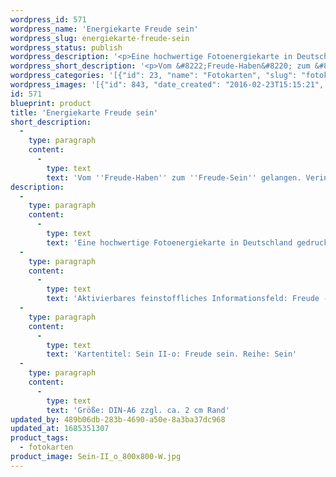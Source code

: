 ```yaml
---
wordpress_id: 571
wordpress_name: 'Energiekarte Freude sein'
wordpress_slug: energiekarte-freude-sein
wordpress_status: publish
wordpress_description: '<p>Eine hochwertige Fotoenergiekarte in Deutschland gedruckt und in Handarbeit laminiert.  Sie ist in Postkartengröße (DIN-A6) gut zu transportieren und kann auch auf den Körper aufgelegt werden.</p><p>Aktivierbares feinstoffliches Informationsfeld: Freude - Sein - Hilfe - Vollständigkeit - Individualität - Menschenbild: Vom "Freude-Haben" zum "Freude-Sein" gelangen. Verinnerlichung und Ausdruck von dem, was Freude für den einzelnen Menschen ist (wie sich Freude für ihn stimmig entfaltet und ausdrückt). Freude als zu mir selbst gehörend erleben. Das Bewusstsein über die eigene Freude und wie sie sich anfühlt, sich ausdrückt erweitern. Dieses Bewusstsein in tägliches Denken, Fühlen und Handeln umsetzen.</p><p>Kartentitel: Sein II-o: Freude sein. Reihe: Sein</p><p>Größe: DIN-A6 zzgl. ca. 2 cm Rand<br />Andere Formate sind individuell für Sie innerhalb weniger Tage herstellbar. Bitte kontaktieren Sie uns hierfür unter <a href="mailto:info@elvedenverlag.de">info@elvedenverlag.de</a>.</p><p><a href="https://my.feenbaum.de/anwendung-energiebilder-foto-laminiert/">Anwendungshinweise</a>      <a href="https://my.feenbaum.de/produktinformationen-fotokarten/">Produktinformationen</a></p>'
wordpress_short_description: '<p>Vom &#8222;Freude-Haben&#8220; zum &#8222;Freude-Sein&#8220; gelangen. Verinnerlichung und Ausdruck von dem, was Freude für den einzelnen Menschen ist (wie sich Freude für ihn stimmig entfaltet und ausdrückt)</p>'
wordpress_categories: '[{"id": 23, "name": "Fotokarten", "slug": "fotokarten"}]'
wordpress_images: '[{"id": 843, "date_created": "2016-02-23T15:15:21", "date_created_gmt": "2016-02-23T13:15:21", "date_modified": "2016-02-23T15:15:21", "date_modified_gmt": "2016-02-23T13:15:21", "src": "https://my.feenbaum.de/wp-content/uploads/2016/02/Sein-II_o_800x800-W.jpg", "name": "Sein-II_o_800x800-W", "alt": ""}]'
id: 571
blueprint: product
title: 'Energiekarte Freude sein'
short_description:
  -
    type: paragraph
    content:
      -
        type: text
        text: 'Vom ''Freude-Haben'' zum ''Freude-Sein'' gelangen. Verinnerlichung und Ausdruck von dem, was Freude für den einzelnen Menschen ist (wie sich Freude für ihn stimmig entfaltet und ausdrückt)'
description:
  -
    type: paragraph
    content:
      -
        type: text
        text: 'Eine hochwertige Fotoenergiekarte in Deutschland gedruckt und in Handarbeit laminiert.  Sie ist in Postkartengröße (DIN-A6) gut zu transportieren und kann auch auf den Körper aufgelegt werden.'
  -
    type: paragraph
    content:
      -
        type: text
        text: 'Aktivierbares feinstoffliches Informationsfeld: Freude - Sein - Hilfe - Vollständigkeit - Individualität - Menschenbild: Vom "Freude-Haben" zum "Freude-Sein" gelangen. Verinnerlichung und Ausdruck von dem, was Freude für den einzelnen Menschen ist (wie sich Freude für ihn stimmig entfaltet und ausdrückt). Freude als zu mir selbst gehörend erleben. Das Bewusstsein über die eigene Freude und wie sie sich anfühlt, sich ausdrückt erweitern. Dieses Bewusstsein in tägliches Denken, Fühlen und Handeln umsetzen.'
  -
    type: paragraph
    content:
      -
        type: text
        text: 'Kartentitel: Sein II-o: Freude sein. Reihe: Sein'
  -
    type: paragraph
    content:
      -
        type: text
        text: 'Größe: DIN-A6 zzgl. ca. 2 cm Rand'
updated_by: 489b06db-283b-4690-a50e-8a3ba37dc968
updated_at: 1685351307
product_tags:
  - fotokarten
product_image: Sein-II_o_800x800-W.jpg
---
```

